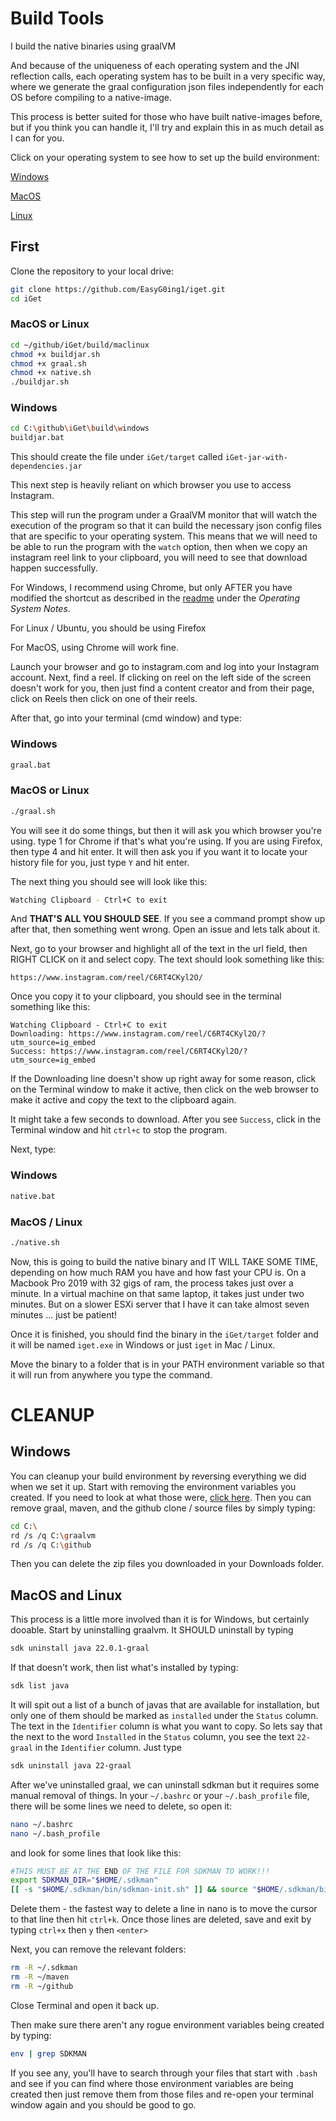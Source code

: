 # Build Tools

I build the native binaries using graalVM

And because of the uniqueness of each operating system and the JNI reflection calls, each operating system has to be
built in a very specific way, where we generate the graal configuration json files independently for each OS before
compiling to a native-image.

This process is better suited for those who have built native-images before, but if you think you can handle it, I'll
try and explain this in as much detail as I can for you.

Click on your operating system to see how to set up the build environment:

[Windows](./Windows.md)

[MacOS](./MacLinux.md)

[Linux](./MacLinux.md)

## First

Clone the repository to your local drive:

```bash
git clone https://github.com/EasyG0ing1/iget.git
cd iGet
```

### MacOS or Linux

```bash
cd ~/github/iGet/build/maclinux
chmod +x buildjar.sh
chmod +x graal.sh
chmod +x native.sh
./buildjar.sh
```

### Windows

```bash
cd C:\github\iGet\build\windows
buildjar.bat
```

This should create the file under `iGet/target` called `iGet-jar-with-dependencies.jar`

This next step is heavily reliant on which browser you use to access Instagram.

This step will run the program under a GraalVM monitor that will watch the execution of the program so that it can build
the necessary json config files that are specific to your operating system. This means that we will need to be able to
run the program with the `watch` option, then when we copy an instagram reel link to your clipboard, you will need to
see that download happen successfully.

For Windows, I recommend using Chrome, but only AFTER you have modified the shortcut as described in
the [readme](../README.md) under the *Operating System Notes*.

For Linux / Ubuntu, you should be using Firefox

For MacOS, using Chrome will work fine.

Launch your browser and go to instagram.com and log into your Instagram account. Next, find a reel. If clicking on reel
on the left side of the screen doesn't work for you, then just find a content creator and from their page, click on
Reels then click on one of their reels.

After that, go into your terminal (cmd window) and type:

### Windows

```bash
graal.bat
```

### MacOS or Linux

```bash
./graal.sh
```

You will see it do some things, but then it will ask you which browser you're using. type 1 for Chrome if that's what
you're using. If you are using Firefox, then type 4 and hit enter. It will then ask you if you want it to locate your
history file for you, just type `Y` and hit enter.

The next thing you should see will look like this:

```bash
Watching Clipboard - Ctrl+C to exit
```

And **THAT'S ALL YOU SHOULD SEE**. If you see a command prompt show up after that, then something went wrong. Open an
issue and lets talk about it.

Next, go to your browser and highlight all of the text in the url field, then RIGHT CLICK on it and select copy. The
text should look something like this:

```azure
https://www.instagram.com/reel/C6RT4CKyl2O/
```

Once you copy it to your clipboard, you should see in the terminal something like this:

```azure
Watching Clipboard - Ctrl+C to exit
Downloading: https://www.instagram.com/reel/C6RT4CKyl2O/?utm_source=ig_embed
Success: https://www.instagram.com/reel/C6RT4CKyl2O/?utm_source=ig_embed
```

If the Downloading line doesn't show up right away for some reason, click on the Terminal window to make it active, then
click on the web browser to make it active and copy the text to the clipboard again.

It might take a few seconds to download. After you see `Success`, click in the Terminal window and hit `ctrl+c` to stop
the program.

Next, type:

### Windows

```bash
native.bat
```

### MacOS / Linux

```bash
./native.sh
```

Now, this is going to build the native binary and IT WILL TAKE SOME TIME, depending on how much RAM you have and how
fast your CPU is. On a Macbook Pro 2019 with 32 gigs of ram, the process takes just over a minute. In a virtual machine
on that same laptop, it takes just under two minutes. But on a slower ESXi server that I have it can take almost seven
minutes ... just be patient!

Once it is finished, you should find the binary in the `iGet/target` folder and it will be named `iget.exe` in Windows
or just `iget` in Mac / Linux.

Move the binary to a folder that is in your PATH environment variable so that it will run from anywhere you type the
command.

# CLEANUP

## Windows

You can cleanup your build environment by reversing everything we did when we set it up. Start with removing the
environment variables you created. If you need to look at what those were, [click here](./Windows.md). Then you can
remove graal, maven, and the github clone / source files by simply typing:

```bash
cd C:\
rd /s /q C:\graalvm
rd /s /q C:\github
```

Then you can delete the zip files you downloaded in your Downloads folder.

## MacOS and Linux

This process is a little more involved than it is for Windows, but certainly dooable.
Start by uninstalling graalvm. It SHOULD uninstall by typing

```bash
sdk uninstall java 22.0.1-graal
```

If that doesn't work, then list what's installed by typing:

```bash
sdk list java
```

It will spit out a list of a bunch of javas that are available for installation, but only one of them should be marked
as `installed` under the `Status` column. The text in the `Identifier` column is what you want to copy. So lets say that
the next to the word `Installed` in the `Status` column, you see the text `22-graal` in the `Identifier` column. Just
type

```bash
sdk uninstall java 22-graal
```

After we've uninstalled graal, we can uninstall sdkman but it requires some manual removal of things. In
your `~/.bashrc` or your `~/.bash_profile` file, there will be some lines we need to delete, so open it:

```bash
nano ~/.bashrc
nano ~/.bash_profile
```

and look for some lines that look like this:

```bash
#THIS MUST BE AT THE END OF THE FILE FOR SDKMAN TO WORK!!!
export SDKMAN_DIR="$HOME/.sdkman"
[[ -s "$HOME/.sdkman/bin/sdkman-init.sh" ]] && source "$HOME/.sdkman/bin/sdkman-init.sh"
```

Delete them - the fastest way to delete a line in nano is to move the cursor to that line then hit `ctrl+k`. Once those
lines are deleted, save and exit by typing `ctrl+x` then `y` then `<enter>`

Next, you can remove the relevant folders:

```bash
rm -R ~/.sdkman
rm -R ~/maven
rm -R ~/github
```

Close Terminal and open it back up.

Then make sure there aren't any rogue environment variables being created by typing:

```bash
env | grep SDKMAN
```

If you see any, you'll have to search through your files that start with `.bash` and see if you can find where those
environment variables are being created then just remove them from those files and re-open your terminal window again
and you should be good to go.

